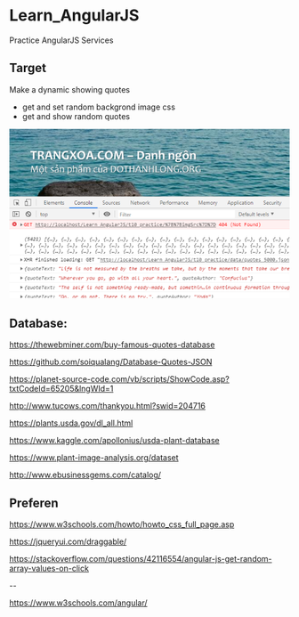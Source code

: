 # Learn_AngularJS
Practice AngularJS Services

## Target

Make a dynamic showing quotes

* get and set random backgrond image css
* get and show random quotes

<img src="h1.PNG">


## Database:

https://thewebminer.com/buy-famous-quotes-database

https://github.com/soiqualang/Database-Quotes-JSON

https://planet-source-code.com/vb/scripts/ShowCode.asp?txtCodeId=65205&lngWId=1


http://www.tucows.com/thankyou.html?swid=204716

https://plants.usda.gov/dl_all.html

https://www.kaggle.com/apollonius/usda-plant-database

https://www.plant-image-analysis.org/dataset


http://www.ebusinessgems.com/catalog/



## Preferen

https://www.w3schools.com/howto/howto_css_full_page.asp

https://jqueryui.com/draggable/

https://stackoverflow.com/questions/42116554/angular-js-get-random-array-values-on-click

--

https://www.w3schools.com/angular/